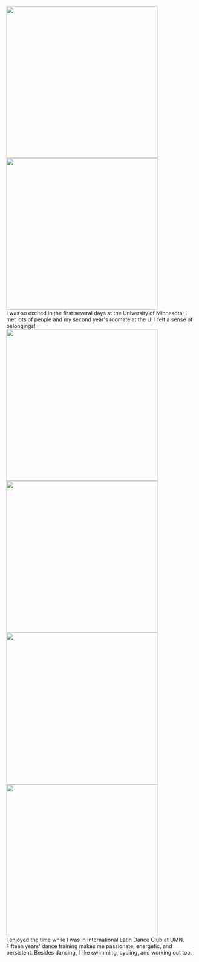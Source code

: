 <p>
  <img align="left" src="/assets/img/welcomeweek3.jpg" width="400" />
  <img align="left" src="/assets/img/welcomeweek1.jpg" width="400" />
  <br clear="left"/>
  I was so excited in the first several days at the University of Minnesota, I met lots of people and my second year's roomate at the U! I felt a sense of belongings!
  <br clear="left"/>
  <img align="left" src="/assets/img/roclim.jpg" width="400" />
  <img align="left" src="/assets/img/roclimi.jpg" width="400" />
<br clear="left"/>
  <img align="left" src="/assets/img/dancefest.jpg" width="400" />
  <img align="left" src="/assets/img/ncdc.jpg" width="400" />
<br clear="left"/>
I enjoyed the time while I was in International Latin Dance Club at UMN. Fifteen years' dance training makes me passionate, energetic, and persistent. Besides dancing, I like swimming, cycling, and working out too.
</p>
